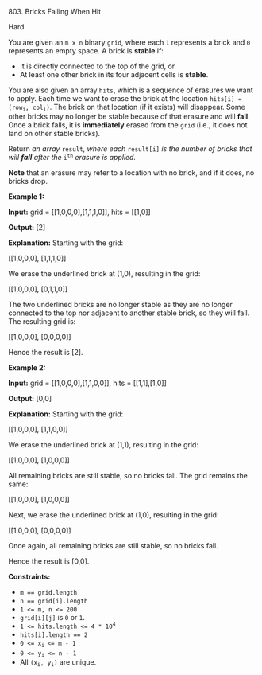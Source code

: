 803\. Bricks Falling When Hit

Hard

You are given an `m x n` binary `grid`, where each `1` represents a brick and `0` represents an empty space. A brick is **stable** if:

*   It is directly connected to the top of the grid, or
*   At least one other brick in its four adjacent cells is **stable**.

You are also given an array `hits`, which is a sequence of erasures we want to apply. Each time we want to erase the brick at the location <code>hits[i] = (row<sub>i</sub>, col<sub>i</sub>)</code>. The brick on that location (if it exists) will disappear. Some other bricks may no longer be stable because of that erasure and will **fall**. Once a brick falls, it is **immediately** erased from the `grid` (i.e., it does not land on other stable bricks).

Return _an array_ `result`_, where each_ `result[i]` _is the number of bricks that will **fall** after the_ <code>i<sup>th</sup></code> _erasure is applied._

**Note** that an erasure may refer to a location with no brick, and if it does, no bricks drop.

**Example 1:**

**Input:** grid = [[1,0,0,0],[1,1,1,0]], hits = [[1,0]]

**Output:** [2]

**Explanation:** Starting with the grid:

[[1,0,0,0], [1,1,1,0]]

We erase the underlined brick at (1,0), resulting in the grid:

[[1,0,0,0], [0,1,1,0]]

The two underlined bricks are no longer stable as they are no longer connected to the top nor adjacent to another stable brick, so they will fall. The resulting grid is:

[[1,0,0,0], [0,0,0,0]]

Hence the result is [2].

**Example 2:**

**Input:** grid = [[1,0,0,0],[1,1,0,0]], hits = [[1,1],[1,0]]

**Output:** [0,0]

**Explanation:** Starting with the grid:

[[1,0,0,0], [1,1,0,0]]

We erase the underlined brick at (1,1), resulting in the grid:

[[1,0,0,0], [1,0,0,0]]

All remaining bricks are still stable, so no bricks fall. The grid remains the same:

[[1,0,0,0], [1,0,0,0]]

Next, we erase the underlined brick at (1,0), resulting in the grid:

[[1,0,0,0], [0,0,0,0]]

Once again, all remaining bricks are still stable, so no bricks fall.

Hence the result is [0,0].

**Constraints:**

*   `m == grid.length`
*   `n == grid[i].length`
*   `1 <= m, n <= 200`
*   `grid[i][j]` is `0` or `1`.
*   <code>1 <= hits.length <= 4 * 10<sup>4</sup></code>
*   `hits[i].length == 2`
*   <code>0 <= x<sub>i </sub><= m - 1</code>
*   <code>0 <= y<sub>i</sub> <= n - 1</code>
*   All <code>(x<sub>i</sub>, y<sub>i</sub>)</code> are unique.
